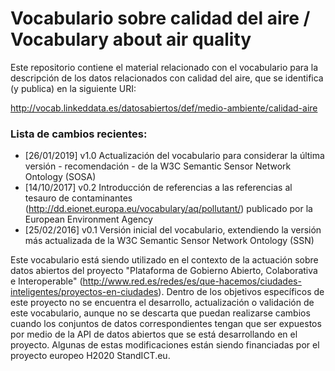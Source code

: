 # Vocabulario sobre calidad del aire / Vocabulary about air quality
Este repositorio contiene el material relacionado con el vocabulario para la descripción de los datos relacionados con calidad del aire, que se identifica (y publica) en la siguiente URI:

http://vocab.linkeddata.es/datosabiertos/def/medio-ambiente/calidad-aire

### Lista de cambios recientes:
* [26/01/2019] v1.0 Actualización del vocabulario para considerar la última versión - recomendación - de la W3C Semantic Sensor Network Ontology (SOSA)
* [14/10/2017] v0.2 Introducción de referencias a las referencias al tesauro de contaminantes (http://dd.eionet.europa.eu/vocabulary/aq/pollutant/) publicado por la European Environment Agency
* [25/02/2016] v0.1 Versión inicial del vocabulario, extendiendo la versión más actualizada de la W3C Semantic Sensor Network Ontology (SSN)

Este vocabulario está siendo utilizado en el contexto de la actuación sobre datos abiertos del proyecto "Plataforma de Gobierno Abierto, Colaborativa e Interoperable" (http://www.red.es/redes/es/que-hacemos/ciudades-inteligentes/proyectos-en-ciudades). Dentro de los objetivos específicos de este proyecto no se encuentra el desarrollo, actualización o validación de este vocabulario, aunque no se descarta que puedan realizarse cambios cuando los conjuntos de datos correspondientes tengan que ser expuestos por medio de la API de datos abiertos que se está desarrollando en el proyecto. Algunas de estas modificaciones están siendo financiadas por el proyecto europeo H2020 StandICT.eu.

